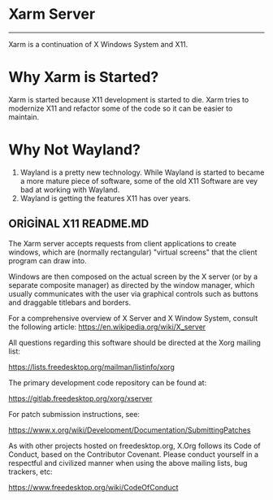 # Xarm Server
--------

Xarm is a continuation of X Windows System and X11.
# Why Xarm is Started?

Xarm is started because X11 development is started to die. Xarm tries to modernize X11 and refactor some of the code so it can be easier to maintain.

# Why Not Wayland?

1. Wayland is a pretty new technology. While Wayland is started to became a more mature piece of software, some of the old X11 Software are vey bad at
working with Wayland. 
2. Wayland is getting the features X11 has over years.

## ORİGİNAL X11 README.MD

The Xarm server accepts requests from client applications to create windows,
which are (normally rectangular) "virtual screens" that the client program
can draw into.

Windows are then composed on the actual screen by the X server
(or by a separate composite manager) as directed by the window manager,
which usually communicates with the user via graphical controls such as buttons
and draggable titlebars and borders.

For a comprehensive overview of X Server and X Window System, consult the
following article:
https://en.wikipedia.org/wiki/X_server

All questions regarding this software should be directed at the
Xorg mailing list:

  https://lists.freedesktop.org/mailman/listinfo/xorg

The primary development code repository can be found at:

  https://gitlab.freedesktop.org/xorg/xserver

For patch submission instructions, see:

  https://www.x.org/wiki/Development/Documentation/SubmittingPatches

As with other projects hosted on freedesktop.org, X.Org follows its
Code of Conduct, based on the Contributor Covenant. Please conduct
yourself in a respectful and civilized manner when using the above
mailing lists, bug trackers, etc:

  https://www.freedesktop.org/wiki/CodeOfConduct
